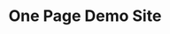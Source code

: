 ---
title: One Page Demo Site
menu: Home
onpage_menu: true
body_classes: "modular header-image fullwidth"

content:
    items: '@self.modular'
    order:
        by: default
        dir: asc
        custom:
            - _achievements
            - _team
            - _blog
            - _contact
            - _offer
            - _presentation
            - _references
---
